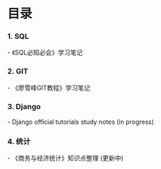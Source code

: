 <h1>目录</h1>

<h3>1. SQL</h3>
- 《SQL必知必会》学习笔记

<h3>2. GIT</h3>
- 《廖雪峰GIT教程》学习笔记

<h3>3. Django</h3>
- Django official tutorials study notes (in progress)

<h3>4. 统计</h3>
- 《商务与经济统计》知识点整理 (更新中)

